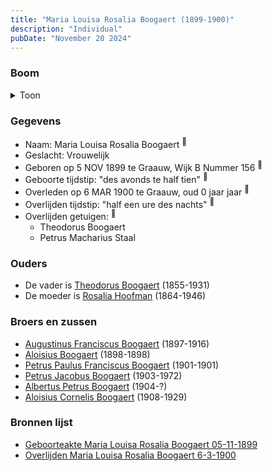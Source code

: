 ```yaml
---
title: "Maria Louisa Rosalia Boogaert (1899-1900)"
description: "Individual"
pubDate: "November 20 2024"
---
```


### Boom
<details><summary>Toon</summary>

![test](https://www.plantuml.com/plantuml/svg/ZPBHQo8n4CRVyrSCxKFl7eHTLnTNn6ijUjVIsYBUmJt9x6QgmMmYIHQHul_UgUxMGg7jMvZCz-Ktt-JI1tIXAhNmQsKswB2478lrqjdAo6khhOFWq7Y-8XF4Iac2Ghb2q_5CvIRieAGo9-UF9H_8aGsx3ObtheL6x-5P0C38EabklbB5sf3tWq69oWo7a8Yz41VmU7ZAYwFYRBuYAwshFEli4ic5Cq0FDr4KzrA0yt4owKv6xFpyf4ZBFGpwEUQxHMv3qDGVmirq3d6lsuKVBCYW1Ptu9_nwr-xNbTOBD79HEEjzRfcATUqst5vD8SwI67uxn6hBV3NKp7hK2k6FjKybceOeQdUOQ38Q9-Fa4wAu1xT_sRcNTXhdBsdYXgQJVg0PzBSafJBBrpwul_hFrbbwW9emL9h0kLRBLTYHrdRBO7jHnzTgrHsYfZyLQYKN3hsPQ5wxHyUJtzbAUOGcY8-xoU1jiLydqeNfmxzNwkpRWQGyw8ppYA9J7kAIZEJV_080)
</details>

### Gegevens
- Naam: Maria Louisa Rosalia Boogaert <sup><a href="../s00320/" style="text-decoration:none" title="Geboorteakte Maria Louisa Rosalia Boogaert 05-11-1899 ">:link:</a></sup>
- Geslacht: Vrouwelijk
- Geboren op 5 NOV 1899 te Graauw, Wijk B Nummer 156 <sup><a href="../s00320/" style="text-decoration:none" title="Geboorteakte Maria Louisa Rosalia Boogaert 05-11-1899 ">:link:</a></sup>
- Geboorte tijdstip: "des avonds te half tien" <sup><a href="../s00320/" style="text-decoration:none" title="Geboorteakte Maria Louisa Rosalia Boogaert 05-11-1899 ">:link:</a></sup>
- Overleden op 6 MAR 1900 te Graauw, oud 0 jaar jaar <sup><a href="../s00321/" style="text-decoration:none" title="Overlijden Maria Louisa Rosalia Boogaert 6-3-1900 ">:link:</a></sup>
- Overlijden tijdstip: "half een ure des nachts" <sup><a href="../s00321/" style="text-decoration:none" title="Overlijden Maria Louisa Rosalia Boogaert 6-3-1900 ">:link:</a></sup>
- Overlijden getuigen: <sup><a href="../s00321/" style="text-decoration:none" title="Overlijden Maria Louisa Rosalia Boogaert 6-3-1900 ">:link:</a></sup>
  - Theodorus Boogaert
  - Petrus Macharius Staal

### Ouders
- De vader is [Theodorus Boogaert](../i00186/) (1855-1931)
- De moeder is [Rosalia Hoofman](../i00024/) (1864-1946)

### Broers en zussen
- [Augustinus Franciscus Boogaert](../i00187/) (1897-1916)
- [Aloisius Boogaert](../i00188/) (1898-1898)
- [Petrus Paulus Franciscus Boogaert](../i00190/) (1901-1901)
- [Petrus Jacobus Boogaert](../i00191/) (1903-1972)
- [Albertus Petrus Boogaert](../i00192/) (1904-?)
- [Aloisius Cornelis Boogaert](../i00193/) (1908-1929)

### Bronnen lijst
- [Geboorteakte Maria Louisa Rosalia Boogaert 05-11-1899 ](../s00320/)
- [Overlijden Maria Louisa Rosalia Boogaert 6-3-1900 ](../s00321/)